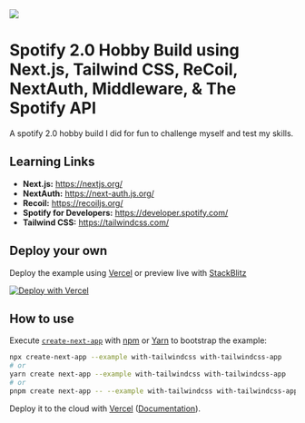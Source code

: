 <img src=https://storage.googleapis.com/pr-newsroom-wp/1/2018/11/Spotify_Logo_RGB_Green.png>

# Spotify 2.0 Hobby Build using Next.js, Tailwind CSS, ReCoil, NextAuth, Middleware, & The Spotify API

A spotify 2.0 hobby build I did for fun to challenge myself and test my skills. 

## Learning Links
- **Next.js:** https://nextjs.org/
- **NextAuth:** https://next-auth.js.org/ 
- **Recoil:** https://recoiljs.org/
- **Spotify for Developers:** https://developer.spotify.com/
- **Tailwind CSS:** https://tailwindcss.com/

## Deploy your own

Deploy the example using [Vercel](https://vercel.com?utm_source=github&utm_medium=readme&utm_campaign=next-example) or preview live with [StackBlitz](https://stackblitz.com/github/vercel/next.js/tree/canary/examples/with-tailwindcss)

[![Deploy with Vercel](https://vercel.com/button)](https://vercel.com/new/git/external?repository-url=https://github.com/vercel/next.js/tree/canary/examples/with-tailwindcss&project-name=with-tailwindcss&repository-name=with-tailwindcss)

## How to use

Execute [`create-next-app`](https://github.com/vercel/next.js/tree/canary/packages/create-next-app) with [npm](https://docs.npmjs.com/cli/init) or [Yarn](https://yarnpkg.com/lang/en/docs/cli/create/) to bootstrap the example:

```bash
npx create-next-app --example with-tailwindcss with-tailwindcss-app
# or
yarn create next-app --example with-tailwindcss with-tailwindcss-app
# or
pnpm create next-app -- --example with-tailwindcss with-tailwindcss-app
```

Deploy it to the cloud with [Vercel](https://vercel.com/new?utm_source=github&utm_medium=readme&utm_campaign=next-example) ([Documentation](https://nextjs.org/docs/deployment)).
